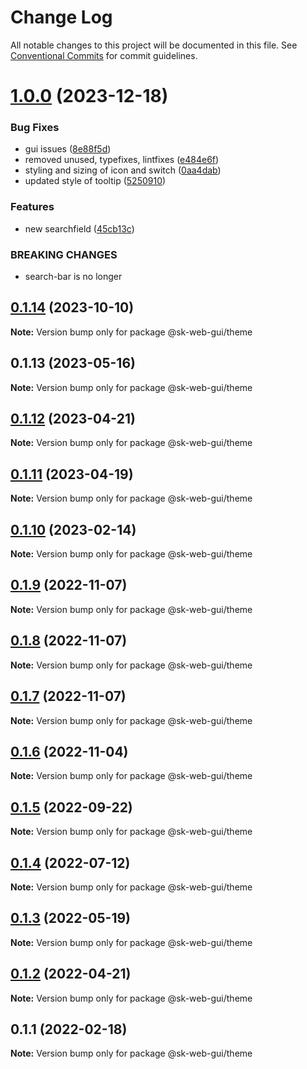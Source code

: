 # Change Log

All notable changes to this project will be documented in this file.
See [Conventional Commits](https://conventionalcommits.org) for commit guidelines.

# [1.0.0](https://github.com/Sundsvallskommun/web-shared-components/compare/@sk-web-gui/theme@0.1.14...@sk-web-gui/theme@1.0.0) (2023-12-18)

### Bug Fixes

- gui issues ([8e88f5d](https://github.com/Sundsvallskommun/web-shared-components/commit/8e88f5dd8fc3ed46acd7cf3358597777cbf7aa99))
- removed unused, typefixes, lintfixes ([e484e6f](https://github.com/Sundsvallskommun/web-shared-components/commit/e484e6f05ce9c8ed79a1f57ad0cdc81ea46b388e))
- styling and sizing of icon and switch ([0aa4dab](https://github.com/Sundsvallskommun/web-shared-components/commit/0aa4dab97bb6c1fbc01a22f655baf6248bfd36f2))
- updated style of tooltip ([5250910](https://github.com/Sundsvallskommun/web-shared-components/commit/5250910fc5fc8f075121ce88f458ed4dc526e15d))

### Features

- new searchfield ([45cb13c](https://github.com/Sundsvallskommun/web-shared-components/commit/45cb13c4c1a77d69d98ae935db1f58c5c3f45254))

### BREAKING CHANGES

- search-bar is no longer

## [0.1.14](https://github.com/Sundsvallskommun/web-shared-components/compare/@sk-web-gui/theme@0.1.13...@sk-web-gui/theme@0.1.14) (2023-10-10)

**Note:** Version bump only for package @sk-web-gui/theme

## 0.1.13 (2023-05-16)

**Note:** Version bump only for package @sk-web-gui/theme

## [0.1.12](https://github.com/Sundsvallskommun/web-shared-components/compare/@sk-web-gui/theme@0.1.11...@sk-web-gui/theme@0.1.12) (2023-04-21)

**Note:** Version bump only for package @sk-web-gui/theme

## [0.1.11](https://github.com/Sundsvallskommun/web-shared-components/compare/@sk-web-gui/theme@0.1.10...@sk-web-gui/theme@0.1.11) (2023-04-19)

**Note:** Version bump only for package @sk-web-gui/theme

## [0.1.10](https://github.com/Sundsvallskommun/web-shared-components/compare/@sk-web-gui/theme@0.1.9...@sk-web-gui/theme@0.1.10) (2023-02-14)

**Note:** Version bump only for package @sk-web-gui/theme

## [0.1.9](https://github.com/Sundsvallskommun/web-shared-components/compare/@sk-web-gui/theme@0.1.8...@sk-web-gui/theme@0.1.9) (2022-11-07)

**Note:** Version bump only for package @sk-web-gui/theme

## [0.1.8](https://github.com/Sundsvallskommun/web-shared-components/compare/@sk-web-gui/theme@0.1.7...@sk-web-gui/theme@0.1.8) (2022-11-07)

**Note:** Version bump only for package @sk-web-gui/theme

## [0.1.7](https://github.com/Sundsvallskommun/web-shared-components/compare/@sk-web-gui/theme@0.1.6...@sk-web-gui/theme@0.1.7) (2022-11-07)

**Note:** Version bump only for package @sk-web-gui/theme

## [0.1.6](https://github.com/Sundsvallskommun/web-shared-components/compare/@sk-web-gui/theme@0.1.5...@sk-web-gui/theme@0.1.6) (2022-11-04)

**Note:** Version bump only for package @sk-web-gui/theme

## [0.1.5](https://github.com/Sundsvallskommun/web-shared-components/compare/@sk-web-gui/theme@0.1.4...@sk-web-gui/theme@0.1.5) (2022-09-22)

**Note:** Version bump only for package @sk-web-gui/theme

## [0.1.4](https://github.com/Sundsvallskommun/web-shared-components/compare/@sk-web-gui/theme@0.1.3...@sk-web-gui/theme@0.1.4) (2022-07-12)

**Note:** Version bump only for package @sk-web-gui/theme

## [0.1.3](https://github.com/Sundsvallskommun/web-shared-components/compare/@sk-web-gui/theme@0.1.2...@sk-web-gui/theme@0.1.3) (2022-05-19)

**Note:** Version bump only for package @sk-web-gui/theme

## [0.1.2](https://github.com/Sundsvallskommun/web-shared-components/compare/@sk-web-gui/theme@0.1.1...@sk-web-gui/theme@0.1.2) (2022-04-21)

**Note:** Version bump only for package @sk-web-gui/theme

## 0.1.1 (2022-02-18)

**Note:** Version bump only for package @sk-web-gui/theme
